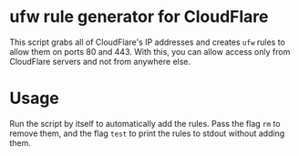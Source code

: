 # ufw rule generator for CloudFlare

This script grabs all of CloudFlare's IP addresses and creates `ufw` rules to allow them on ports 80 and 443. With this, you can allow access only from CloudFlare servers and not from anywhere else.

# Usage

Run the script by itself to automatically add the rules. Pass the flag `rm` to remove them, and the flag `test` to print the rules to stdout without adding them.
